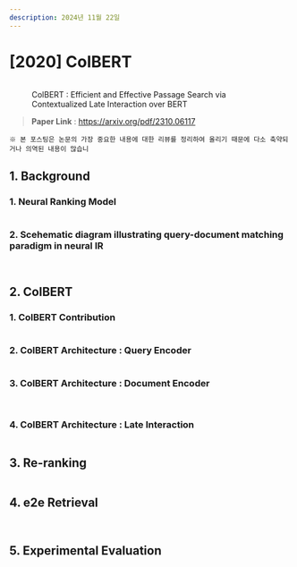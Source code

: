 ```yaml
---
description: 2024년 11월 22일
---
```


# \[2020] ColBERT

<figure><img src="../../.gitbook/assets/colBERT paper_cover.png" alt=""><figcaption><p>ColBERT : Efficient and Effective Passage Search via Contextualized Late Interaction over BERT</p></figcaption></figure>

> **Paper Link** : https://arxiv.org/pdf/2310.06117

```
※ 본 포스팅은 논문의 가장 중요한 내용에 대한 리뷰를 정리하여 올리기 때문에 다소 축약되거나 의역된 내용이 많습니
```

## 1. Background

### 1. Neural Ranking Model

<figure><img src="../../.gitbook/assets/image (37).png" alt=""><figcaption></figcaption></figure>

### 2. Scehematic diagram illustrating query-document matching paradigm in neural IR

<figure><img src="../../.gitbook/assets/image (38).png" alt=""><figcaption></figcaption></figure>

<figure><img src="../../.gitbook/assets/image (39).png" alt=""><figcaption></figcaption></figure>

## 2. ColBERT

### 1. ColBERT Contribution

<figure><img src="../../.gitbook/assets/image (40).png" alt=""><figcaption></figcaption></figure>

### 2. ColBERT Architecture : Query Encoder

<figure><img src="../../.gitbook/assets/image (42).png" alt=""><figcaption></figcaption></figure>

### 3. ColBERT Architecture : Document Encoder

<figure><img src="../../.gitbook/assets/image (43).png" alt=""><figcaption></figcaption></figure>

<figure><img src="../../.gitbook/assets/image (44).png" alt=""><figcaption></figcaption></figure>

### 4. ColBERT Architecture : Late Interaction

<figure><img src="../../.gitbook/assets/image (45).png" alt=""><figcaption></figcaption></figure>

## 3. Re-ranking

<figure><img src="../../.gitbook/assets/image (46).png" alt=""><figcaption></figcaption></figure>

## 4. e2e Retrieval

<figure><img src="../../.gitbook/assets/image (47).png" alt=""><figcaption></figcaption></figure>

<figure><img src="../../.gitbook/assets/image (48).png" alt=""><figcaption></figcaption></figure>

## 5. Experimental Evaluation

<figure><img src="../../.gitbook/assets/image (49).png" alt=""><figcaption></figcaption></figure>

